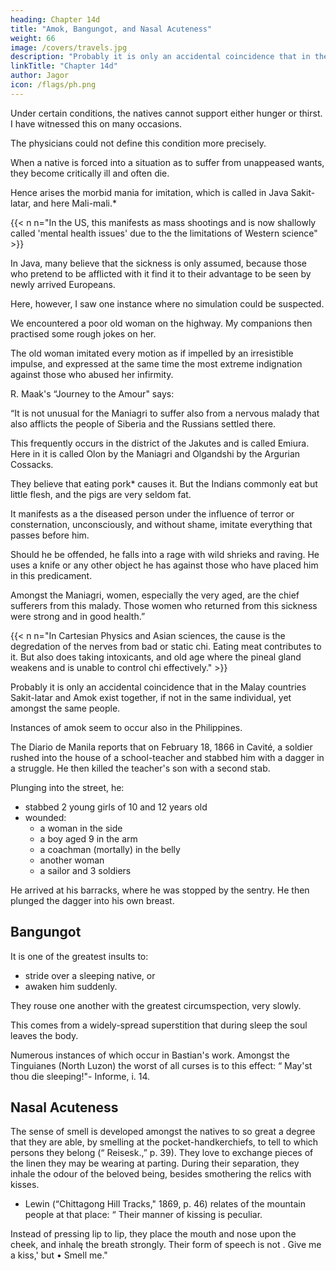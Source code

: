 ```yaml
---
heading: Chapter 14d
title: "Amok, Bangungot, and Nasal Acuteness"
weight: 66
image: /covers/travels.jpg
description: "Probably it is only an accidental coincidence that in the Malay countries Sakit-latar and Amok exist together."
linkTitle: "Chapter 14d"
author: Jagor
icon: /flags/ph.png
---
```



Under certain conditions, the natives cannot support either hunger or thirst. I have witnessed this on many occasions.

The physicians could not define this condition more precisely.

When a native is forced into a situation as to suffer from unappeased wants, they become critically ill and often die.

Hence arises the morbid mania for imitation, which is called in Java Sakit-latar, and here Mali-mali.*

{{< n n="In the US, this manifests as mass shootings and is now shallowly called 'mental health issues' due to the the limitations of Western science" >}}


In Java, many believe that the sickness is only assumed, because those who pretend to be afflicted with it find it to their advantage to be seen by newly arrived Europeans. 

Here, however, I saw one instance where no simulation could be suspected.

 <!-- availed themselves of the diseased condition of  -->

We encountered a poor old woman on the highway. My companions then practised some rough jokes on her.

The old woman imitated every motion as if impelled by an irresistible impulse, and expressed at the same time the most extreme indignation against those who abused her infirmity.

R. Maak's “Journey to the Amour" says: 

“It is not unusual for the Maniagri to suffer also from a nervous malady that also afflicts the people of Siberia and the Russians settled there. 

This frequently occurs in the district of the Jakutes and is called <!-- . affliction very , those affected by it, both Russians and Jakutes, are known by the name of · --> Emiura. Here in it is called Olon by <!--  but here (that is, in that part of Siberia where the Maniagri live) the same malady is called by --> the Maniagri and Olgandshi  by the Argurian Cossacks. 

<!-- of the most peculiar kind, with which we had already been made acquainted by the descriptions of several travellers.t This malady is met with, for the most part, amongst the wild -->

They believe that eating pork* causes it. <!-- A friend, a physiologist, conjectures the cause to be the free use of very fat pork ; --> But the Indians commonly eat but little flesh, and the pigs are very seldom fat.

<!-- † Compare A. Erman, “ Journey Round the Earth through Northern Asia," vol. iii. sec. i. p. 191. -->

It manifests as a the diseased person <!-- The attacks of the malady which I am now mentioning consist in this, that a man suffering from it will, if --> under the influence of terror or consternation, unconsciously, and without shame, imitate everything that passes before him. 

Should he be offended, he falls into a rage with wild shrieks and raving. He uses a <!-- precipitates himself at the same time, with a --> knife or any other object he has against those who have placed him in this predicament. 

Amongst the Maniagri, women, especially the very aged, are the chief sufferers from this malady.  <!-- and instances, moreover, of men who were affected by it are likewise known to me. It is worthy of remark that -->Those women who returned <!-- home on account of --> from this sickness were strong and in good health.”

{{< n n="In Cartesian Physics and Asian sciences, the cause is the degredation of the nerves from bad or static chi. Eating meat contributes to it. But also does taking intoxicants, and old age where the pineal gland weakens and is unable to control chi effectively." >}}


Probably it is only an accidental coincidence that in the Malay countries Sakit-latar and Amok exist together, if not in the same individual, yet amongst the same people. 

Instances of amok seem to occur also in the Philippines.

The Diario de Manila reports that on  February <!-- 21 -->18, 1866 in Cavité, a soldier rushed into the house of a school-teacher and stabbed him with a dagger in a struggle. He then killed the teacher's son with a second stab. 

Plunging into the street, he:
- stabbed 2 young girls of 10 and 12 years old
- wounded:
  - a woman in the side
  - a boy aged 9 in the arm
  - a coachman (mortally) in the belly
  - another woman
  - a sailor and 3 soldiers

He arrived at his barracks, where he was stopped by the sentry. He then plunged the dagger into his own breast.

<!-- * According to Semper, p. 69, in Zamboanga and Basilan. -->

## Bangungot

It is one of the greatest insults to:
- stride over a sleeping native, or
- awaken him suddenly. 

They rouse one another with the greatest circumspection, very slowly.

This comes from a widely-spread superstition that during sleep the soul leaves the body. 

Numerous instances of which occur in Bastian's work. Amongst the Tinguianes (North Luzon) the worst of all curses is to this effect: “ May'st thou die sleeping!"- Informe, i. 14.


## Nasal Acuteness

The sense of smell is developed amongst the natives to so great a degree that they are able, by smelling at the pocket-handkerchiefs, to tell to which persons they belong (“ Reisesk.,” p. 39). They love to exchange pieces of the linen they may be wearing at parting. During their separation, they inhale the odour of the beloved being, besides smothering the relics with kisses.

+ Lewin (“Chittagong Hill Tracks," 1869, p. 46) relates of the mountain people at that place: “ Their manner of kissing is peculiar. 

Instead of pressing lip to lip, they place the mouth and nose upon the cheek, and inhalę the breath strongly. Their form of speech is not . Give me a kiss,' but • Smell me."

